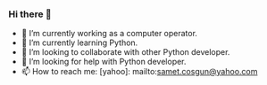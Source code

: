 ### Hi there 👋


- 🔭 I’m currently working as a computer operator.
- 🌱 I’m currently learning Python.
- 👯  I’m looking to collaborate with other Python developer.
- 🤔 I’m looking for help with Python developer.
- 📫 How to reach me: [yahoo]: mailto:samet.cosgun@yahoo.com

